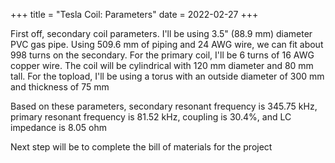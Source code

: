 +++
title = "Tesla Coil: Parameters"
date = 2022-02-27
+++

First off, secondary coil parameters.  I'll be using 3.5" (88.9 mm) diameter PVC gas pipe.  Using 509.6 mm of piping and 24 AWG wire, we can fit about 998 turns on the secondary.  For the primary coil, I'll be 6 turns of 16 AWG copper wire.  The coil will be cylindrical with 120 mm diameter and 80 mm tall.  For the topload, I'll be using a torus with an outside diameter of 300 mm and thickness of 75 mm

Based on these parameters, secondary resonant frequency is 345.75 kHz, primary resonant frequency is 81.52 kHz, coupling is 30.4%, and LC impedance is 8.05 ohm

Next step will be to complete the bill of materials for the project
